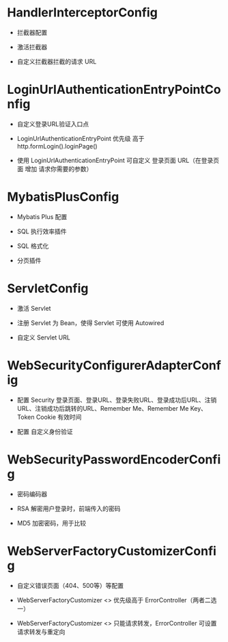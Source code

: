 # HandlerInterceptorConfig

- 拦截器配置

- 激活拦截器

- 自定义拦截器拦截的请求 URL

# LoginUrlAuthenticationEntryPointConfig

- 自定义登录URL验证入口点

- LoginUrlAuthenticationEntryPoint 优先级 高于 http.formLogin().loginPage()

- 使用 LoginUrlAuthenticationEntryPoint 可自定义 登录页面 URL（在登录页面 增加 请求你需要的参数）

# MybatisPlusConfig

- Mybatis Plus 配置

- SQL 执行效率插件

- SQL 格式化

- 分页插件

# ServletConfig

- 激活 Servlet

- 注册 Servlet 为 Bean，使得 Servlet 可使用 Autowired

- 自定义 Servlet URL

# WebSecurityConfigurerAdapterConfig

- 配置 Security 登录页面、登录URL、登录失败URL、登录成功后URL、注销URL、注销成功后跳转的URL、Remember Me、Remember Me Key、Token Cookie 有效时间

- 配置 自定义身份验证

# WebSecurityPasswordEncoderConfig

- 密码编码器

- RSA 解密用户登录时，前端传入的密码

- MD5 加密密码，用于比较

# WebServerFactoryCustomizerConfig

- 自定义错误页面（404、500等）等配置

- WebServerFactoryCustomizer <> 优先级高于 ErrorController（两者二选一）

- WebServerFactoryCustomizer <> 只能请求转发，ErrorController 可设置请求转发与重定向